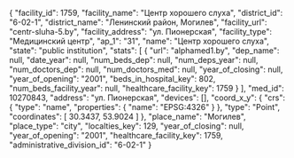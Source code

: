 {
    "facility_id": 1759,
    "facility_name": "Центр хорошего слуха",
    "district_id": "6-02-1",
    "district_name": "Ленинский район, Могилев",
    "facility_url": "centr-sluha-5.by",
    "facility_address": "ул. Пионерская",
    "facility_type": "Медицинский центр",
    "ap_1": "31",
    "name": "Центр хорошего слуха",
    "state": "public institution",
    "stats": [
        {
            "url": "alphamed1.by",
            "dep_name": null,
            "date_year": null,
            "num_beds_dep": null,
            "num_deps_year": null,
            "num_doctors_dep": null,
            "num_doctors_med": null,
            "year_of_closing": null,
            "year_of_opening": "2001",
            "beds_in_hospital_key": 802,
            "num_beds_facility_year": null,
            "healthcare_facility_key": 1759
        }
    ],
    "med_id": 10270843,
    "address": "ул. Пионерская",
    "devices": [],
    "coord_x_y": {
        "crs": {
            "type": "name",
            "properties": {
                "name": "EPSG:4326"
            }
        },
        "type": "Point",
        "coordinates": [
            30.3437,
            53.9024
        ]
    },
    "place_name": "Могилев",
    "place_type": "city",
    "localties_key": 129,
    "year_of_closing": null,
    "year_of_opening": "2001",
    "healthcare_facility_key": 1759,
    "administrative_division_id": "6-02-1"
}